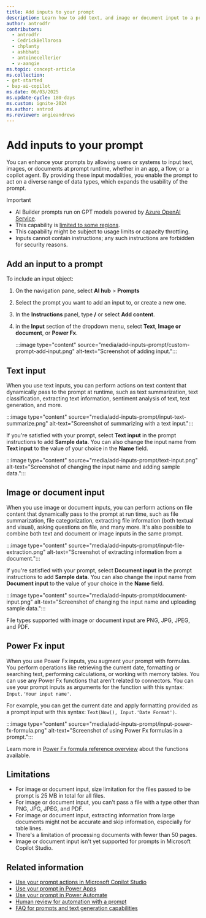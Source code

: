 ```yaml
---
title: Add inputs to your prompt
description: Learn how to add text, and image or document input to a prompt.
author: antrodfr
contributors:
  - antrodfr
  - CedrickBellarosa
  - chplanty
  - ashbhati
  - antoinecellerier
  - v-aangie
ms.topic: concept-article
ms.collection: 
- get-started
- bap-ai-copilot
ms.date: 06/03/2025
ms.update-cycle: 180-days
ms.custom: ignite-2024
ms.author: antrod
ms.reviewer: angieandrews
---
```


# Add inputs to your prompt

You can enhance your prompts by allowing users or systems to input text, images, or documents at prompt runtime, whether in an app, a flow, or a copilot agent. By providing these input modalities, you enable the prompt to act on a diverse range of data types, which expands the usability of the prompt.

> [!IMPORTANT]
> - AI Builder prompts run on GPT models powered by [Azure OpenAI Service](/azure/ai-services/openai/whats-new).
> - This capability is [limited to some regions](availability-region.md#prompts).
> - This capability might be subject to usage limits or capacity throttling.
> - Inputs cannot contain instructions; any such instructions are forbidden for security reasons.

## Add an input to a prompt

To include an input object:

1. On the navigation pane, select **AI hub** > **Prompts**
1. Select the prompt you want to add an input to, or create a new one.
1. In the **Instructions** panel, type **/** or select **Add content**.
1. in the **Input** section of the dropdown menu, select **Text**, **Image or document**, or **Power Fx**.

    :::image type="content" source="media/add-inputs-prompt/custom-prompt-add-input.png" alt-text="Screenshot of adding input.":::

## Text input

When you use text inputs, you can perform actions on text content that dynamically pass to the prompt at runtime, such as text summarization, text classification, extracting text information, sentiment analysis of text, text generation, and more.

:::image type="content" source="media/add-inputs-prompt/input-text-summarize.png" alt-text="Screenshot of summarizing with a text input.":::

If you're satisfied with your prompt, select **Text input** in the prompt instructions to add **Sample data**. You can also change the input name from **Text input** to the value of your choice in the **Name** field.

:::image type="content" source="media/add-inputs-prompt/text-input.png" alt-text="Screenshot of changing the input name and adding sample data.":::

## Image or document input

When you use image or document inputs, you can perform actions on file content that dynamically pass to the prompt at run time, such as file summarization, file categorization, extracting file information (both textual and visual), asking questions on file, and many more. It's also possible to combine both text and document or image inputs in the same prompt.

:::image type="content" source="media/add-inputs-prompt/input-file-extraction.png" alt-text="Screenshot of extracting information from a document.":::

If you're satisfied with your prompt, select **Document input** in the prompt instructions to add **Sample data**. You can also change the input name from **Document input** to the value of your choice in the **Name** field.

:::image type="content" source="media/add-inputs-prompt/document-input.png" alt-text="Screenshot of changing the input name and uploading sample data.":::

File types supported with image or document input are PNG, JPG, JPEG, and PDF.

## Power Fx input

When you use Power Fx inputs, you augment your prompt with formulas. You perform operations like retrieving the current date, formatting or searching text, performing calculations, or working with memory tables. You can use any Power Fx functions that aren't related to connectors. You can use your prompt inputs as arguments for the function with this syntax: `Input.'Your input name'`.

For example, you can get the current date and apply formatting provided as a prompt input with this syntax: `Text(Now(), Input.'Date Format')`.

:::image type="content" source="media/add-inputs-prompt/input-power-fx-formula.png" alt-text="Screenshot of using Power Fx formulas in a prompt.":::

Learn more in [Power Fx formula reference overview](/power-platform/power-fx/formula-reference-overview) about the functions available.

## Limitations

- For image or document input, size limitation for the files passed to be prompt is 25 MB in total for all files.
- For image or document input, you can't pass a file with a type other than PNG, JPG, JPEG, and PDF.
- For image or document input, extracting information from large documents might not be accurate and skip information, especially for table lines.
- There's a limitation of processing documents with fewer than 50 pages.
- Image or document input isn't yet supported for prompts in Microsoft Copilot Studio.

## Related information

- [Use your prompt actions in Microsoft Copilot Studio](use-a-custom-prompt-in-mcs.md)
- [Use your prompt in Power Apps](use-a-custom-prompt-in-app.md)
- [Use your prompt in Power Automate](use-a-custom-prompt-in-flow.md)
- [Human review for automation with a prompt](azure-openai-human-review.md)
- [FAQ for prompts and text generation capabilities](faqs-text-generation.md)

